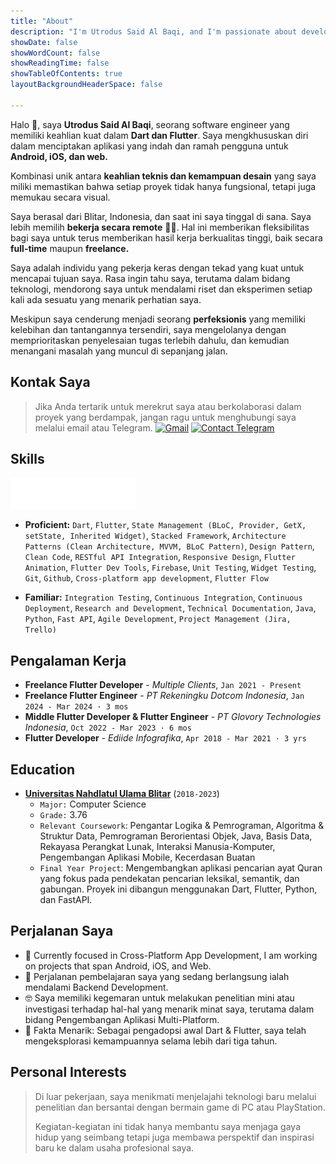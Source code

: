 ```yaml
---
title: "About"
description: "I'm Utrodus Said Al Baqi, and I'm passionate about developing multi-platform applications for Android, iOS, Web, and the Desktop. As a perpetual learner, I thrive on staying ahead with the latest advancements in Flutter and related technologies."
showDate: false
showWordCount: false
showReadingTime: false
showTableOfContents: true
layoutBackgroundHeaderSpace: false

---
```


Halo 👋, saya **Utrodus Said Al Baqi**, seorang software engineer yang memiliki keahlian kuat dalam **Dart dan Flutter**. Saya mengkhususkan diri dalam menciptakan aplikasi yang indah dan ramah pengguna untuk **Android, iOS, dan web.**

Kombinasi unik antara **keahlian teknis dan kemampuan desain** yang saya miliki memastikan bahwa setiap proyek tidak hanya fungsional, tetapi juga memukau secara visual.

Saya berasal dari Blitar, Indonesia, dan saat ini saya tinggal di sana. Saya lebih memilih **bekerja secara remote** 👨‍💻. Hal ini memberikan fleksibilitas bagi saya untuk terus memberikan hasil kerja berkualitas tinggi, baik secara **full-time** maupun **freelance.**

Saya adalah individu yang pekerja keras dengan tekad yang kuat untuk mencapai tujuan saya. Rasa ingin tahu saya, terutama dalam bidang teknologi, mendorong saya untuk mendalami riset dan eksperimen setiap kali ada sesuatu yang menarik perhatian saya.

Meskipun saya cenderung menjadi seorang **perfeksionis** yang memiliki kelebihan dan tantangannya tersendiri, saya mengelolanya dengan memprioritaskan penyelesaian tugas terlebih dahulu, dan kemudian menangani masalah yang muncul di sepanjang jalan.


## Kontak Saya
> Jika Anda tertarik untuk merekrut saya atau berkolaborasi dalam proyek yang berdampak, jangan ragu untuk menghubungi saya melalui email atau Telegram.
[![Gmail](https://img.shields.io/badge/Gmail-D14836?style=for-the-badge&logo=gmail&logoColor=white)](mailto:contact.utrodus@gmail.com)
[![Contact Telegram](https://img.shields.io/badge/Telegram-2CA5E0?style=for-the-badge&logo=telegram&logoColor=white)](https://t.me/said_albaqi) 


## Skills

<img src="flutter_logo_animated.id.gif" width="200" height="50"  />

- **Proficient:** ```Dart```, ```Flutter```, ```State Management (BLoC, Provider, GetX, setState, Inherited Widget)```, ```Stacked Framework```, ```Architecture Patterns (Clean Architecture, MVVM, BLoC Pattern)```, ```Design Pattern```, ```Clean Code```, ```RESTful API Integration```, ```Responsive Design```, ```Flutter Animation```, ```Flutter Dev Tools```, ```Firebase```, ```Unit Testing```, ```Widget Testing```, ```Git```, ```Github```, ```Cross-platform app development```, ```Flutter Flow```

- **Familiar:** ```Integration Testing```, ```Continuous Integration```, ```Continuous Deployment```, ```Research and Development```, ```Technical Documentation```, ```Java```, ```Python```, ```Fast API```, ```Agile Development```, ```Project Management (Jira, Trello)```

## Pengalaman Kerja

-  **Freelance Flutter Developer** - *Multiple Clients*, ```Jan 2021 - Present```
-  **Freelance Flutter Engineer** - *PT Rekeningku Dotcom Indonesia*, ```Jan 2024 - Mar 2024 · 3 mos```
-  **Middle Flutter Developer & Flutter Engineer** - *PT Glovory Technologies Indonesia*, ```Oct 2022 - Mar 2023 · 6 mos``` 
-  **Flutter Developer** - *Ediide Infografika*, ```Apr 2018 - Mar 2021 · 3 yrs```


## Education
- **[Universitas Nahdlatul Ulama Blitar](https://unublitar.ac.id/)** (```2018-2023```)
  - ```Major:``` Computer Science
  - ```Grade:``` 3.76
  - ```Relevant Coursework```: Pengantar Logika & Pemrograman, Algoritma & Struktur Data, Pemrograman Berorientasi Objek, Java, Basis Data, Rekayasa Perangkat Lunak, Interaksi Manusia-Komputer, Pengembangan Aplikasi Mobile, Kecerdasan Buatan
  - ```Final Year Project```: Mengembangkan aplikasi pencarian ayat Quran yang fokus pada pendekatan pencarian leksikal, semantik, dan gabungan. Proyek ini dibangun menggunakan Dart, Flutter, Python, dan FastAPI.
  
## Perjalanan Saya

- 🔭 Currently focused in Cross-Platform App Development, I am working on projects that span Android, iOS, and Web.  
- 🌱 Perjalanan pembelajaran saya yang sedang berlangsung ialah mendalami Backend Development.
- 🤓 Saya memiliki kegemaran untuk melakukan penelitian mini atau investigasi terhadap hal-hal yang menarik minat saya, terutama dalam bidang Pengembangan Aplikasi Multi-Platform.
- 🗿 Fakta Menarik: Sebagai pengadopsi awal Dart & Flutter, saya telah mengeksplorasi kemampuannya selama lebih dari tiga tahun.


## Personal Interests
> Di luar pekerjaan, saya menikmati menjelajahi teknologi baru melalui penelitian dan bersantai dengan bermain game di PC atau PlayStation. 
> 
> Kegiatan-kegiatan ini tidak hanya membantu saya menjaga gaya hidup yang seimbang tetapi juga membawa perspektif dan inspirasi baru ke dalam usaha profesional saya.

